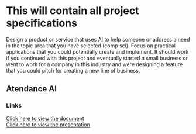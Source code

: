 <!--Press the Preview unless editing ^^^^^^^-->

<h1>This will contain all project specifications</h1>
<p>
Design a product or service that uses AI to help someone or address a need in the topic area that you have selected (comp sci). Focus on practical applications that you could potentially create and implement. It should work if you continued with this project and eventually started a small business or went to work for a company in this industry and were designing a feature that you could pitch for creating a new line of business.
</p>
<h2>Atendance AI</h2>
<h3>Links</h3>
<a href="https://docs.google.com/document/d/1Hf-wZ1UnPxEkOTYmk16WvssJ8hw8QEQs_PAgXXkORuw/edit?tab=t.0#heading=h.f0lhi7cm48fh" target="_blank">Click here to view the document</a>
<br>
<a href="https://docs.google.com/presentation/d/1p8pUw5QJDYvFM2E_cnXSQdlKjvD5-LiyU8BN5rg-LrY/edit" target="_blank">Click here to view the presentation</a>
